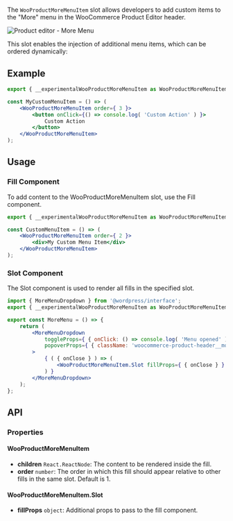 # 

The `WooProductMoreMenuItem` slot allows developers to add custom items to the "More" menu
in the WooCommerce Product Editor header.

![Product editor - More Menu](image-product-editor-more-menu-1)

This slot enables the injection of additional menu items, which can be ordered dynamically:

## Example

```jsx
export { __experimentalWooProductMoreMenuItem as WooProductMoreMenuItem } from '@woocommerce/product-editor';

const MyCustomMenuItem = () => (
    <WooProductMoreMenuItem order={ 3 }>
        <button onClick={() => console.log( 'Custom Action' ) }>
            Custom Action
        </button>
    </WooProductMoreMenuItem>
);
```

## Usage

### Fill Component

To add content to the WooProductMoreMenuItem slot, use the Fill component.

```jsx
export { __experimentalWooProductMoreMenuItem as WooProductMoreMenuItem } from '@woocommerce/product-editor';

const CustomMenuItem = () => (
    <WooProductMoreMenuItem order={ 2 }>
        <div>My Custom Menu Item</div>
    </WooProductMoreMenuItem>
);
```

### Slot Component

The Slot component is used to render all fills in the specified slot.

```jsx
import { MoreMenuDropdown } from '@wordpress/interface';
export { __experimentalWooProductMoreMenuItem as WooProductMoreMenuItem } from '@woocommerce/product-editor';

export const MoreMenu = () => {
    return (
        <MoreMenuDropdown
            toggleProps={ { onClick: () => console.log( 'Menu opened' ) } }
            popoverProps={ { className: 'woocommerce-product-header__more-menu' } }
        >
            { ( { onClose } ) => (
                <WooProductMoreMenuItem.Slot fillProps={ { onClose } } />
            ) }
        </MoreMenuDropdown>
    );
};
```

## API

### Properties

#### WooProductMoreMenuItem

* **children** `React.ReactNode`: The content to be rendered inside the fill.
* **order** `number`: The order in which this fill should appear relative to other fills in the same slot. Default is 1.

#### WooProductMoreMenuItem.Slot

* **fillProps** `object`: Additional props to pass to the fill component.
